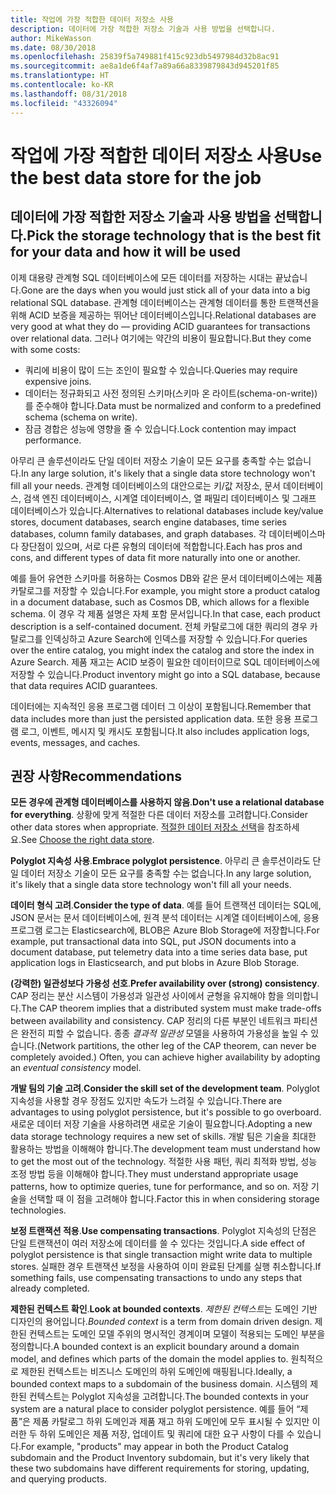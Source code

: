 ```yaml
---
title: 작업에 가장 적합한 데이터 저장소 사용
description: 데이터에 가장 적합한 저장소 기술과 사용 방법을 선택합니다.
author: MikeWasson
ms.date: 08/30/2018
ms.openlocfilehash: 25839f5a749881f415c923db5497984d32b8ac91
ms.sourcegitcommit: ae8a1de6f4af7a89a66a8339879843d945201f85
ms.translationtype: HT
ms.contentlocale: ko-KR
ms.lasthandoff: 08/31/2018
ms.locfileid: "43326094"
---
```

# <a name="use-the-best-data-store-for-the-job"></a><span data-ttu-id="2bd5c-103">작업에 가장 적합한 데이터 저장소 사용</span><span class="sxs-lookup"><span data-stu-id="2bd5c-103">Use the best data store for the job</span></span>

## <a name="pick-the-storage-technology-that-is-the-best-fit-for-your-data-and-how-it-will-be-used"></a><span data-ttu-id="2bd5c-104">데이터에 가장 적합한 저장소 기술과 사용 방법을 선택합니다.</span><span class="sxs-lookup"><span data-stu-id="2bd5c-104">Pick the storage technology that is the best fit for your data and how it will be used</span></span>

<span data-ttu-id="2bd5c-105">이제 대용량 관계형 SQL 데이터베이스에 모든 데이터를 저장하는 시대는 끝났습니다.</span><span class="sxs-lookup"><span data-stu-id="2bd5c-105">Gone are the days when you would just stick all of your data into a big relational SQL database.</span></span> <span data-ttu-id="2bd5c-106">관계형 데이터베이스는 관계형 데이터를 통한 트랜잭션을 위해 ACID 보증을 제공하는 뛰어난 데이터베이스입니다.</span><span class="sxs-lookup"><span data-stu-id="2bd5c-106">Relational databases are very good at what they do &mdash; providing ACID guarantees for transactions over relational data.</span></span> <span data-ttu-id="2bd5c-107">그러나 여기에는 약간의 비용이 필요합니다.</span><span class="sxs-lookup"><span data-stu-id="2bd5c-107">But they come with some costs:</span></span>

- <span data-ttu-id="2bd5c-108">쿼리에 비용이 많이 드는 조인이 필요할 수 있습니다.</span><span class="sxs-lookup"><span data-stu-id="2bd5c-108">Queries may require expensive joins.</span></span>
- <span data-ttu-id="2bd5c-109">데이터는 정규화되고 사전 정의된 스키마(스키마 온 라이트(schema-on-write))를 준수해야 합니다.</span><span class="sxs-lookup"><span data-stu-id="2bd5c-109">Data must be normalized and conform to a predefined schema (schema on write).</span></span>
- <span data-ttu-id="2bd5c-110">잠금 경합은 성능에 영향을 줄 수 있습니다.</span><span class="sxs-lookup"><span data-stu-id="2bd5c-110">Lock contention may impact performance.</span></span>

<span data-ttu-id="2bd5c-111">아무리 큰 솔루션이라도 단일 데이터 저장소 기술이 모든 요구를 충족할 수는 없습니다.</span><span class="sxs-lookup"><span data-stu-id="2bd5c-111">In any large solution, it's likely that a single data store technology won't fill all your needs.</span></span> <span data-ttu-id="2bd5c-112">관계형 데이터베이스의 대안으로는 키/값 저장소, 문서 데이터베이스, 검색 엔진 데이터베이스, 시계열 데이터베이스, 열 패밀리 데이터베이스 및 그래프 데이터베이스가 있습니다.</span><span class="sxs-lookup"><span data-stu-id="2bd5c-112">Alternatives to relational databases include key/value stores, document databases, search engine databases, time series databases, column family databases, and graph databases.</span></span> <span data-ttu-id="2bd5c-113">각 데이터베이스마다 장단점이 있으며, 서로 다른 유형의 데이터에 적합합니다.</span><span class="sxs-lookup"><span data-stu-id="2bd5c-113">Each has pros and cons, and different types of data fit more naturally into one or another.</span></span> 

<span data-ttu-id="2bd5c-114">예를 들어 유연한 스키마를 허용하는 Cosmos DB와 같은 문서 데이터베이스에는 제품 카탈로그를 저장할 수 있습니다.</span><span class="sxs-lookup"><span data-stu-id="2bd5c-114">For example, you might store a product catalog in a document database, such as Cosmos DB, which allows for a flexible schema.</span></span> <span data-ttu-id="2bd5c-115">이 경우 각 제품 설명은 자체 포함 문서입니다.</span><span class="sxs-lookup"><span data-stu-id="2bd5c-115">In that case, each product description is a self-contained document.</span></span> <span data-ttu-id="2bd5c-116">전체 카탈로그에 대한 쿼리의 경우 카탈로그를 인덱싱하고 Azure Search에 인덱스를 저장할 수 있습니다.</span><span class="sxs-lookup"><span data-stu-id="2bd5c-116">For queries over the entire catalog, you might index the catalog and store the index in Azure Search.</span></span> <span data-ttu-id="2bd5c-117">제품 재고는 ACID 보증이 필요한 데이터이므로 SQL 데이터베이스에 저장할 수 있습니다.</span><span class="sxs-lookup"><span data-stu-id="2bd5c-117">Product inventory might go into a SQL database, because that data requires ACID guarantees.</span></span>

<span data-ttu-id="2bd5c-118">데이터에는 지속적인 응용 프로그램 데이터 그 이상이 포함됩니다.</span><span class="sxs-lookup"><span data-stu-id="2bd5c-118">Remember that data includes more than just the persisted application data.</span></span> <span data-ttu-id="2bd5c-119">또한 응용 프로그램 로그, 이벤트, 메시지 및 캐시도 포함됩니다.</span><span class="sxs-lookup"><span data-stu-id="2bd5c-119">It also includes application logs, events, messages, and caches.</span></span>

## <a name="recommendations"></a><span data-ttu-id="2bd5c-120">권장 사항</span><span class="sxs-lookup"><span data-stu-id="2bd5c-120">Recommendations</span></span>

<span data-ttu-id="2bd5c-121">**모든 경우에 관계형 데이터베이스를 사용하지 않음**.</span><span class="sxs-lookup"><span data-stu-id="2bd5c-121">**Don't use a relational database for everything**.</span></span> <span data-ttu-id="2bd5c-122">상황에 맞게 적절한 다른 데이터 저장소를 고려합니다.</span><span class="sxs-lookup"><span data-stu-id="2bd5c-122">Consider other data stores when appropriate.</span></span> <span data-ttu-id="2bd5c-123">[적절한 데이터 저장소 선택][data-store-overview]을 참조하세요.</span><span class="sxs-lookup"><span data-stu-id="2bd5c-123">See [Choose the right data store][data-store-overview].</span></span>

<span data-ttu-id="2bd5c-124">**Polyglot 지속성 사용**.</span><span class="sxs-lookup"><span data-stu-id="2bd5c-124">**Embrace polyglot persistence**.</span></span> <span data-ttu-id="2bd5c-125">아무리 큰 솔루션이라도 단일 데이터 저장소 기술이 모든 요구를 충족할 수는 없습니다.</span><span class="sxs-lookup"><span data-stu-id="2bd5c-125">In any large solution, it's likely that a single data store technology won't fill all your needs.</span></span> 

<span data-ttu-id="2bd5c-126">**데이터 형식 고려**.</span><span class="sxs-lookup"><span data-stu-id="2bd5c-126">**Consider the type of data**.</span></span> <span data-ttu-id="2bd5c-127">예를 들어 트랜잭션 데이터는 SQL에, JSON 문서는 문서 데이터베이스에, 원격 분석 데이터는 시계열 데이터베이스에, 응용 프로그램 로그는 Elasticsearch에, BLOB은 Azure Blob Storage에 저장합니다.</span><span class="sxs-lookup"><span data-stu-id="2bd5c-127">For example, put transactional data into SQL, put JSON documents into a document database, put telemetry data into a time series data base, put application logs in Elasticsearch, and put blobs in Azure Blob Storage.</span></span>

<span data-ttu-id="2bd5c-128">**(강력한) 일관성보다 가용성 선호**.</span><span class="sxs-lookup"><span data-stu-id="2bd5c-128">**Prefer availability over (strong) consistency**.</span></span> <span data-ttu-id="2bd5c-129">CAP 정리는 분산 시스템이 가용성과 일관성 사이에서 균형을 유지해야 함을 의미합니다.</span><span class="sxs-lookup"><span data-stu-id="2bd5c-129">The CAP theorem implies that a distributed system must make trade-offs between availability and consistency.</span></span> <span data-ttu-id="2bd5c-130">CAP 정리의 다른 부분인 네트워크 파티션은 완전히 피할 수 없습니다. 종종 *결과적 일관성* 모델을 사용하여 가용성을 높일 수 있습니다.</span><span class="sxs-lookup"><span data-stu-id="2bd5c-130">(Network partitions, the other leg of the CAP theorem, can never be completely avoided.) Often, you can achieve higher availability by adopting an *eventual consistency* model.</span></span> 

<span data-ttu-id="2bd5c-131">**개발 팀의 기술 고려**.</span><span class="sxs-lookup"><span data-stu-id="2bd5c-131">**Consider the skill set of the development team**.</span></span> <span data-ttu-id="2bd5c-132">Polyglot 지속성을 사용할 경우 장점도 있지만 속도가 느려질 수 있습니다.</span><span class="sxs-lookup"><span data-stu-id="2bd5c-132">There are advantages to using polyglot persistence, but it's possible to go overboard.</span></span> <span data-ttu-id="2bd5c-133">새로운 데이터 저장 기술을 사용하려면 새로운 기술이 필요합니다.</span><span class="sxs-lookup"><span data-stu-id="2bd5c-133">Adopting a new data storage technology requires a new set of skills.</span></span> <span data-ttu-id="2bd5c-134">개발 팀은 기술을 최대한 활용하는 방법을 이해해야 합니다.</span><span class="sxs-lookup"><span data-stu-id="2bd5c-134">The development team must understand how to get the most out of the technology.</span></span> <span data-ttu-id="2bd5c-135">적절한 사용 패턴, 쿼리 최적화 방법, 성능 조정 방법 등을 이해해야 합니다.</span><span class="sxs-lookup"><span data-stu-id="2bd5c-135">They must understand appropriate usage patterns, how to optimize queries, tune for performance, and so on.</span></span> <span data-ttu-id="2bd5c-136">저장 기술을 선택할 때 이 점을 고려해야 합니다.</span><span class="sxs-lookup"><span data-stu-id="2bd5c-136">Factor this in when considering storage technologies.</span></span> 

<span data-ttu-id="2bd5c-137">**보정 트랜잭션 적용**.</span><span class="sxs-lookup"><span data-stu-id="2bd5c-137">**Use compensating transactions**.</span></span> <span data-ttu-id="2bd5c-138">Polyglot 지속성의 단점은 단일 트랜잭션이 여러 저장소에 데이터를 쓸 수 있다는 것입니다.</span><span class="sxs-lookup"><span data-stu-id="2bd5c-138">A side effect of polyglot persistence is that single transaction might write data to multiple stores.</span></span> <span data-ttu-id="2bd5c-139">실패한 경우 트랜잭션 보정을 사용하여 이미 완료된 단계를 실행 취소합니다.</span><span class="sxs-lookup"><span data-stu-id="2bd5c-139">If something fails, use compensating transactions to undo any steps that already completed.</span></span>

<span data-ttu-id="2bd5c-140">**제한된 컨텍스트 확인**.</span><span class="sxs-lookup"><span data-stu-id="2bd5c-140">**Look at bounded contexts**.</span></span> <span data-ttu-id="2bd5c-141">*제한된 컨텍스트*는 도메인 기반 디자인의 용어입니다.</span><span class="sxs-lookup"><span data-stu-id="2bd5c-141">*Bounded context* is a term from domain driven design.</span></span> <span data-ttu-id="2bd5c-142">제한된 컨텍스트는 도메인 모델 주위의 명시적인 경계이며 모델이 적용되는 도메인 부분을 정의합니다.</span><span class="sxs-lookup"><span data-stu-id="2bd5c-142">A bounded context is an explicit boundary around a domain model, and defines which parts of the domain the model applies to.</span></span> <span data-ttu-id="2bd5c-143">원칙적으로 제한된 컨텍스트는 비즈니스 도메인의 하위 도메인에 매핑됩니다.</span><span class="sxs-lookup"><span data-stu-id="2bd5c-143">Ideally, a bounded context maps to a subdomain of the business domain.</span></span> <span data-ttu-id="2bd5c-144">시스템의 제한된 컨텍스트는 Polyglot 지속성을 고려합니다.</span><span class="sxs-lookup"><span data-stu-id="2bd5c-144">The bounded contexts in your system are a natural place to consider polyglot persistence.</span></span> <span data-ttu-id="2bd5c-145">예를 들어 “제품”은 제품 카탈로그 하위 도메인과 제품 재고 하위 도메인에 모두 표시될 수 있지만 이러한 두 하위 도메인은 제품 저장, 업데이트 및 쿼리에 대한 요구 사항이 다를 수 있습니다.</span><span class="sxs-lookup"><span data-stu-id="2bd5c-145">For example, "products" may appear in both the Product Catalog subdomain and the Product Inventory subdomain, but it's very likely that these two subdomains have different requirements for storing, updating, and querying products.</span></span>

[data-store-overview]: ../technology-choices/data-store-overview.md